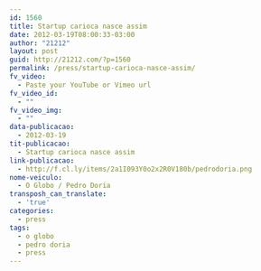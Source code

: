 ```yaml
---
id: 1560
title: Startup carioca nasce assim
date: 2012-03-19T08:00:33-03:00
author: "21212"
layout: post
guid: http://21212.com/?p=1560
permalink: /press/startup-carioca-nasce-assim/
fv_video:
  - Paste your YouTube or Vimeo url
fv_video_id:
  - ""
fv_video_img:
  - ""
data-publicacao:
  - 2012-03-19
tit-publicacao:
  - Startup carioca nasce assim
link-publicacao:
  - http://f.cl.ly/items/2a1I093Y0o2x2R0V180b/pedrodoria.png
nome-veiculo:
  - O Globo / Pedro Doria
transposh_can_translate:
  - 'true'
categories:
  - press
tags:
  - o globo
  - pedro doria
  - press
---
```

